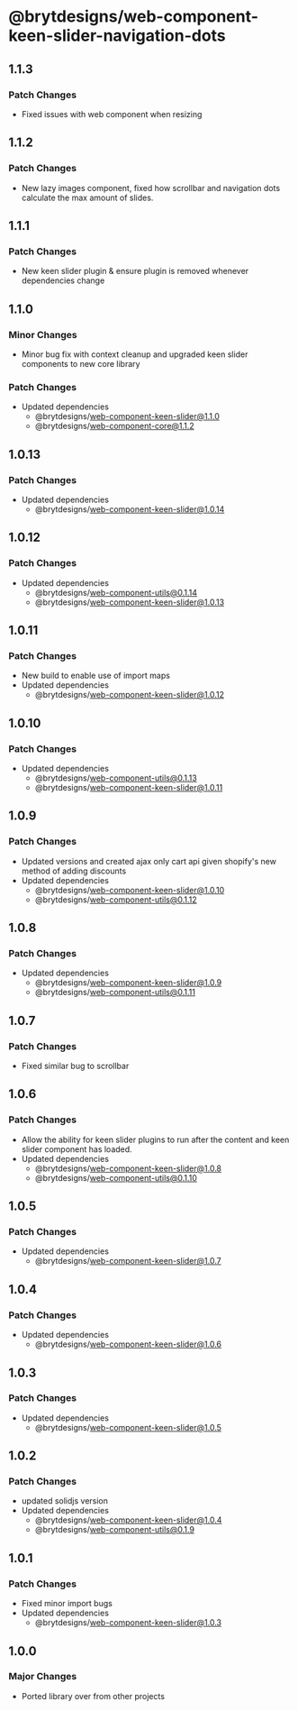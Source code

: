 # @brytdesigns/web-component-keen-slider-navigation-dots

## 1.1.3

### Patch Changes

- Fixed issues with web component when resizing

## 1.1.2

### Patch Changes

- New lazy images component, fixed how scrollbar and navigation dots calculate the max amount of slides.

## 1.1.1

### Patch Changes

- New keen slider plugin & ensure plugin is removed whenever dependencies change

## 1.1.0

### Minor Changes

- Minor bug fix with context cleanup and upgraded keen slider components to new core library

### Patch Changes

- Updated dependencies
  - @brytdesigns/web-component-keen-slider@1.1.0
  - @brytdesigns/web-component-core@1.1.2

## 1.0.13

### Patch Changes

- Updated dependencies
  - @brytdesigns/web-component-keen-slider@1.0.14

## 1.0.12

### Patch Changes

- Updated dependencies
  - @brytdesigns/web-component-utils@0.1.14
  - @brytdesigns/web-component-keen-slider@1.0.13

## 1.0.11

### Patch Changes

- New build to enable use of import maps
- Updated dependencies
  - @brytdesigns/web-component-keen-slider@1.0.12

## 1.0.10

### Patch Changes

- Updated dependencies
  - @brytdesigns/web-component-utils@0.1.13
  - @brytdesigns/web-component-keen-slider@1.0.11

## 1.0.9

### Patch Changes

- Updated versions and created ajax only cart api given shopify's new method of adding discounts
- Updated dependencies
  - @brytdesigns/web-component-keen-slider@1.0.10
  - @brytdesigns/web-component-utils@0.1.12

## 1.0.8

### Patch Changes

- Updated dependencies
  - @brytdesigns/web-component-keen-slider@1.0.9
  - @brytdesigns/web-component-utils@0.1.11

## 1.0.7

### Patch Changes

- Fixed similar bug to scrollbar

## 1.0.6

### Patch Changes

- Allow the ability for keen slider plugins to run after the content and keen slider component has loaded.
- Updated dependencies
  - @brytdesigns/web-component-keen-slider@1.0.8
  - @brytdesigns/web-component-utils@0.1.10

## 1.0.5

### Patch Changes

- Updated dependencies
  - @brytdesigns/web-component-keen-slider@1.0.7

## 1.0.4

### Patch Changes

- Updated dependencies
  - @brytdesigns/web-component-keen-slider@1.0.6

## 1.0.3

### Patch Changes

- Updated dependencies
  - @brytdesigns/web-component-keen-slider@1.0.5

## 1.0.2

### Patch Changes

- updated solidjs version
- Updated dependencies
  - @brytdesigns/web-component-keen-slider@1.0.4
  - @brytdesigns/web-component-utils@0.1.9

## 1.0.1

### Patch Changes

- Fixed minor import bugs
- Updated dependencies
  - @brytdesigns/web-component-keen-slider@1.0.3

## 1.0.0

### Major Changes

- Ported library over from other projects
